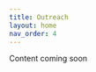```yaml
---
title: Outreach
layout: home
nav_order: 4
---
```


Content coming soon
<!--Some info on the outreach work that I've done. Photos if possible. Talk a bit about why I like doing it>